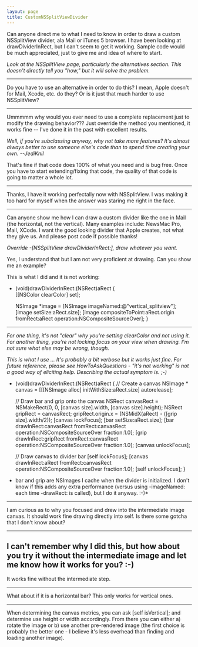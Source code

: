 ```yaml
---
layout: page
title: CustomNSSplitViewDivider
---
```


Can anyone direct me to what I need to know in order to draw a custom NSSplitView divider, ala Mail or iTunes 5 browser. I have been looking at drawDividerInRect, but I can't seem to get it working. Sample code would be much appreciated, just to give me and idea of where to start.

*Look at the NSSplitView page, particularly the alternatives section. This doesn't directly tell you "how," but it will solve the problem.*

----

Do you have to use an alternative in order to do this? I mean, Apple doesn't for Mail, Xcode, etc. do they? Or is it just that much harder to use NSSplitView?

----

Ummmmm why would you ever need to use a complete replacement just to modify the drawing behavior???  Just override the method you mentioned, it works fine -- I've done it in the past with excellent results.

*Well, if you're subclassing anyway, why not take more features? It's almost always better to use someone else's code than to spend time creating your own. --JediKnil*

That's fine if that code does 100% of what you need and is bug free. Once you have to start extending/fixing that code, the quality of that code is going to matter a whole lot.

----

Thanks, I have it working perfectally now with NSSplitView. I was making it too hard for myself when the answer was staring me right in the face.

----

Can anyone show me how I can draw a custom divider like the one in Mail (the horizontal, not the vertical). Many examples include: NewsMac Pro, Mail, XCode. I want the good looking divider that Apple creates, not what they give us. And please post code if possible thanks!

*Override -[NSSplitView drawDividerInRect:], draw whatever you want.*

Yes, I understand that but I am not very proficient at drawing. Can you show me an example?

This is what I did and it is not working:

    
- (void)drawDividerInRect:(NSRect)aRect
{	
	[[NSColor clearColor] set];
	
	NSImage *image = [NSImage imageNamed:@"vertical_splitview"];
	[image setSize:aRect.size];
	[image compositeToPoint:aRect.origin
				   fromRect:aRect
				  operation:NSCompositeSourceOver];
}


----

*For one thing, it's not "clear" why you're setting clearColor and not using it. For another thing, you're not locking focus on your view when drawing. I'm not sure what else may be wrong, though.*

*This is what I use ... It's probably a bit verbose but it works just fine. For future reference, please see HowToAskQuestions - "it's not working" is not a good way of eliciting help. Describing the actual symptom is. ;-)*

    

- (void)drawDividerInRect:(NSRect)aRect
{
	// Create a canvas
	NSImage * canvas = [[[NSImage alloc] initWithSize:aRect.size] autorelease];
	
	// Draw bar and grip onto the canvas
	NSRect canvasRect = NSMakeRect(0, 0, [canvas size].width, [canvas size].height);
	NSRect gripRect = canvasRect;
	gripRect.origin.x = (NSMidX(aRect) - ([grip size].width/2));
	[canvas lockFocus];
	[bar setSize:aRect.size];
	[bar drawInRect:canvasRect fromRect:canvasRect operation:NSCompositeSourceOver fraction:1.0];
	[grip drawInRect:gripRect fromRect:canvasRect operation:NSCompositeSourceOver fraction:1.0];
	[canvas unlockFocus];
	
	// Draw canvas to divider bar
	[self lockFocus];
	[canvas drawInRect:aRect fromRect:canvasRect operation:NSCompositeSourceOver fraction:1.0];
	[self unlockFocus];
}



*    bar and     grip are NSImages I cache when the  divider is initialized. I don't know if this adds any extra performance (versus using     -imageNamed: each time     -drawRect: is called), but I do it anyway. :-)*

----

I am curious as to why you focused and drew into the intermediate image     canvas.  It should work fine drawing directly into     self.  Is there some gotcha that I don't know about?

----
I can't remember why I did this, but how about you try it without the intermediate image and let me know how it works for you? :-)
----
It works fine without the intermediate step.

----

What about if it is a horizontal bar? This only works for vertical ones.


----

 When determining the canvas metrics, you can ask     [self isVertical]; and determine use height or width accordingly. From there you can either a) rotate the image or b) use another pre-rendered image (the first choice is probably the better one - I believe it's less overhead than finding and loading another image).

